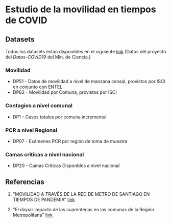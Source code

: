 
# Estudio de la movilidad en tiempos de COVID
## Datasets
Todos los datasets estan disponibles en el siguiente [link](https://drive.google.com/drive/folders/1luo5nlCm4ZMawTjTssDNbVJIgzNuRxpK?hl=es)
(Datos del proyecto del _Datos-COVID19_ del Min. de Ciencia.)
### Movilidad
- DP51 - Datos de movilidad a nivel de manzana censal, provistos por ISCI en conjunto con ENTEL
- DP82 - Movilidad por Comuna, provistos por ISCI

### Contagios a nivel comunal
- DP1 - Casos totales por comuna incremental

### PCR a nivel Regional
- DP07 - Exámenes PCR por región de toma de muestra

### Camas criticas a nivel nacional
- DP20 - Camas Críticas Disponbles a nivel nacional 

## Referencias
1. "MOVILIDAD A TRAVÉS DE LA RED DE METRO DE SANTIAGO EN TIEMPOS DE PANDEMIA"
  [link](https://repositorio.udd.cl/bitstream/handle/11447/4532/Movilidad%20a%20trave%CC%81s%20de%20la%20red%20de%20Metro%20de%20Santiago%20en%20tiempos%20de%20pandemia.pdf?sequence=1&isAllowed=y)

2. "El dispar impacto de las cuarentenas en las comunas de la Región Metropolitana"
  [link](https://isci.cl/wp-content/uploads/2020/06/Social-Cuarentenas-v6-ISCI.pdf)


